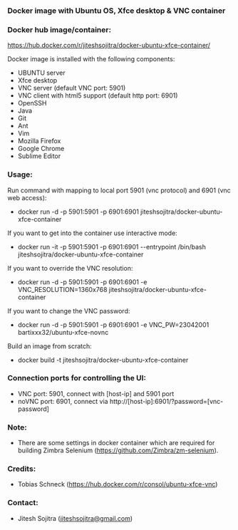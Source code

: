 ### Docker image with Ubuntu OS, Xfce desktop & VNC container

### Docker hub image/container:
https://hub.docker.com/r/jiteshsojitra/docker-ubuntu-xfce-container/

Docker image is installed with the following components:
* UBUNTU server
* Xfce desktop
* VNC server (default VNC port: 5901)
* VNC client with html5 support (default http port: 6901)
* OpenSSH
* Java
* Git
* Ant
* Vim
* Mozilla Firefox
* Google Chrome
* Sublime Editor

### Usage:
Run command with mapping to local port 5901 (vnc protocol) and 6901 (vnc web access):
- docker run -d -p 5901:5901 -p 6901:6901 jiteshsojitra/docker-ubuntu-xfce-container

If you want to get into the container use interactive mode:
- docker run -it -p 5901:5901 -p 6901:6901 --entrypoint /bin/bash jiteshsojitra/docker-ubuntu-xfce-container

If you want to override the VNC resolution:
- docker run -d -p 5901:5901 -p 6901:6901 -e VNC_RESOLUTION=1360x768 jiteshsojitra/docker-ubuntu-xfce-container

If you want to change the VNC password:
- docker run -d -p 5901:5901 -p 6901:6901 -e VNC_PW=23042001 bartixxx32/ubuntu-xfce-novnc

Build an image from scratch:
- docker build -t jiteshsojitra/docker-ubuntu-xfce-container

### Connection ports for controlling the UI:
- VNC port: 5901, connect with [host-ip] and 5901 port
- noVNC port: 6901, connect via http://[host-ip]:6901/?password=[vnc-password]

### Note:
- There are some settings in docker container which are required for building Zimbra Selenium (https://github.com/Zimbra/zm-selenium).

### Credits:
- Tobias Schneck (https://hub.docker.com/r/consol/ubuntu-xfce-vnc)

### Contact:
- Jitesh Sojitra (jiteshsojitra@gmail.com)